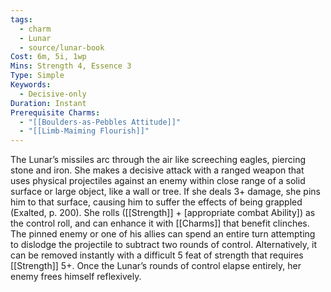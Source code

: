 ```yaml
---
tags:
  - charm
  - Lunar
  - source/lunar-book
Cost: 6m, 5i, 1wp
Mins: Strength 4, Essence 3
Type: Simple
Keywords:
  - Decisive-only
Duration: Instant
Prerequisite Charms:
  - "[[Boulders-as-Pebbles Attitude]]"
  - "[[Limb-Maiming Flourish]]"
---
```

The Lunar’s missiles arc through the air like screeching eagles, piercing stone and iron. She makes a decisive attack with a ranged weapon that uses physical projectiles against an enemy within close range of a solid surface or large object, like a wall or tree. If she deals 3+ damage, she pins him to that surface, causing him to suffer the effects of being grappled (Exalted, p. 200). She rolls ([[Strength]] + [appropriate combat Ability]) as the control roll, and can enhance it with [[Charms]] that benefit clinches. The pinned enemy or one of his allies can spend an entire turn attempting to dislodge the projectile to subtract two rounds of control. Alternatively, it can be removed instantly with a difficult 5 feat of strength that requires [[Strength]] 5+. Once the Lunar’s rounds of control elapse entirely, her enemy frees himself reflexively.